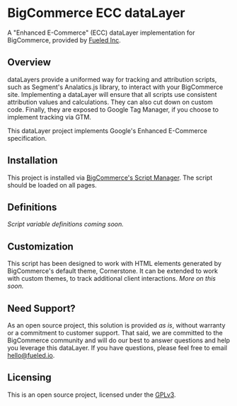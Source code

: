 # BigCommerce ECC dataLayer

A "Enhanced E-Commerce" (ECC) dataLayer implementation for BigCommerce, provided by [Fueled Inc](https://fueled.io).

## Overview

dataLayers provide a uniformed way for tracking and attribution scripts, such as Segment's Analatics.js library, to interact with your BigCommerce site. Implementing a dataLayer will ensure that all scripts use consistent attribution values and calculations. They can also cut down on custom code. Finally, they are exposed to Google Tag Manager, if you choose to implement tracking via GTM.

This dataLayer project implements Google's Enhanced E-Commerce specification.

## Installation

This project is installed via [BigCommerce's Script Manager](https://support.bigcommerce.com/s/article/Using-Script-Manager). The script should be loaded on all pages.

## Definitions

_Script variable definitions coming soon._

## Customization

This script has been designed to work with HTML elements generated by BigCommerce's default theme, Cornerstone. It can be extended to work with custom themes, to track additional client interactions. _More on this soon._

## Need Support?

As an open source project, this solution is provided _as is_, without warranty or a commitment to customer support. That said, we are committed to the BigCommerce community and will do our best to answer questions and help you leverage this dataLayer. If you have questions, please feel free to email hello@fueled.io.

## Licensing

This is an open source project, licensed under the [GPLv3](https://www.gnu.org/licenses/gpl-3.0.en.html).
